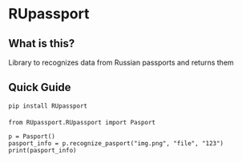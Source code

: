 # RUpassport #

## What is this? ##
Library to recognizes data from Russian passports and returns them

## Quick Guide ##
    pip install RUpassport
####
    from RUpassport.RUpassport import Pasport
    
    p = Pasport()
    pasport_info = p.recognize_pasport("img.png", "file", "123")
    print(pasport_info)

